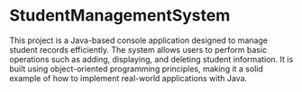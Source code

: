 # StudentManagementSystem
This project is a Java-based console application designed to manage student records efficiently. The system allows users to perform basic operations such as adding, displaying, and deleting student information. It is built using object-oriented programming principles, making it a solid example of how to implement real-world applications with Java.
